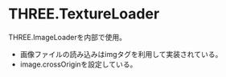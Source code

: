 # THREE.TextureLoader

THREE.ImageLoaderを内部で使用。

- 画像ファイルの読み込みはimgタグを利用して実装されている。
- image.crossOriginを設定している。

